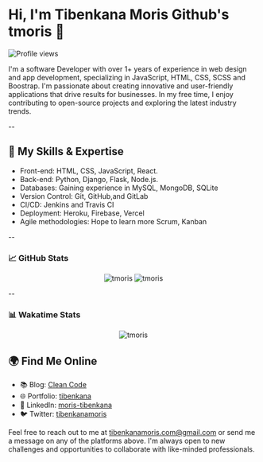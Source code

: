 # Hi, I'm Tibenkana Moris Github's tmoris  👋

![Profile views](https://gpvc.arturio.dev/tmoris)


I'm a software Developer with over 1+ years of experience in web design and  app development, specializing in JavaScript, HTML, CSS, SCSS and Boostrap. I'm passionate about creating innovative and user-friendly applications that drive results for businesses. In my free time, I enjoy contributing to open-source projects and exploring the latest industry trends.

--

## 🌟 My Skills & Expertise

- Front-end: HTML, CSS, JavaScript, React.
- Back-end: Python, Django, Flask, Node.js.
- Databases: Gaining experience in MySQL, MongoDB, SQLite
- Version Control: Git, GitHub,and  GitLab
- CI/CD: Jenkins and Travis CI
- Deployment: Heroku, Firebase, Vercel
- Agile methodologies: Hope to learn more Scrum, Kanban


--

### 📈 GitHub Stats

<p align="center">
  <img src="https://github-readme-stats.vercel.app/api?username=tmoris&show_icons=true&theme=graywhite&count_private=true" alt="tmoris" />
  <img src="https://github-readme-stats.vercel.app/api/top-langs/?username=tmoris&layout=compact&theme=graywhite" alt="tmoris" />
</p>

--
### 📊 Wakatime Stats

<p align="center">
  <img src="https://github-readme-stats.vercel.app/api/wakatime?username=tmoris&layout=compact&theme=graywhite" alt="tmoris" />
</p>


## 🌍 Find Me Online

- 📚 Blog: [Clean Code](https://www.linkedin.com/posts/moris-tibenkana-34116b182_cleancode-codequality-softwaredevelopment-activity-7044146435478462464-eCQD?utm_source=share&utm_medium=member_desktopk)
- 🌐 Portfolio: [tibenkana](your_portfolio_link)
- 💼 LinkedIn: [moris-tibenkana](https://www.linkedin.com/in/moris-tibenkana-34116b182/)
- 🐦 Twitter: [tibenkanamoris](https://twitter.com/tibenkanamoris)


Feel free to reach out to me at tibenkanamoris.com@gmail.com or send me a message on any of the platforms above. I'm always open to new challenges and opportunities to collaborate with like-minded professionals.



